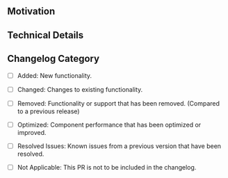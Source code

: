 ## Motivation
<!-- Explain the purpose of this PR and the goals it aims to achieve. -->

## Technical Details
<!-- Explain the changes along with any relevant GitHub links. -->

## Changelog Category
- [ ] Added: New functionality.
- [ ] Changed: Changes to existing functionality.
- [ ] Removed: Functionality or support that has been removed. (Compared to a previous release)
- [ ] Optimized: Component performance that has been optimized or improved.
- [ ] Resolved Issues: Known issues from a previous version that have been resolved.
- [ ] Not Applicable: This PR is not to be included in the changelog.

